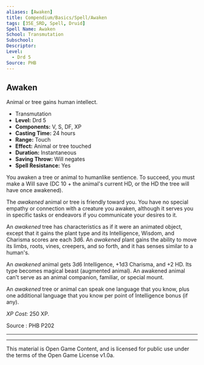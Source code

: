 ```yaml
---
aliases: [Awaken]
title: Compendium/Basics/Spell/Awaken
tags: [35E_SRD, Spell, Druid]
Spell Name: Awaken
School: Transmutation
Subschool: 
Descriptor: 
Level:
  - Drd 5
Source: PHB
---
```



## Awaken

Animal or tree gains human intellect.

*   Transmutation
*   **Level:** Drd 5
*   **Components:** V, S, DF, XP
*   **Casting Time:** 24 hours
*   **Range:** Touch
*   **Effect:** Animal or tree touched
*   **Duration:** Instantaneous
*   **Saving Throw:** Will negates
*   **Spell Resistance:** Yes

<p>You awaken a tree or animal to humanlike sentience. To succeed, you must make a Will save (DC 10 + the animal's current HD, or the HD the tree will have once awakened).</p><p>The <i>awakened</i> animal or tree is friendly toward you. You have no special empathy or connection with a creature you awaken, although it serves you in specific tasks or endeavors if you communicate your desires to it.</p><p>An <i>awakened</i> tree has characteristics as if it were an animated object, except that it gains the plant type and its Intelligence, Wisdom, and Charisma scores are each 3d6. An <i>awakened</i> plant gains the ability to move its limbs, roots, vines, creepers, and so forth, and it has senses similar to a human's.</p><p>An <i>awakened</i> animal gets 3d6 Intelligence, +1d3 Charisma, and +2 HD. Its type becomes magical beast (augmented animal). An awakened animal can't serve as an animal companion, familiar, or special mount.</p><p>An <i>awakened</i> tree or animal can speak one language that you know, plus one additional language that you know per point of Intelligence bonus (if any).</p><p><i>XP Cost:</i> 250 XP.</p>

Source : PHB P202

---

---

This material is Open Game Content, and is licensed for public use under
the terms of the Open Game License v1.0a.
